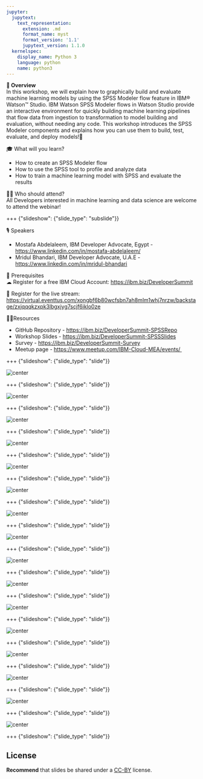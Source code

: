 ```yaml
---
jupyter:
  jupytext:
    text_representation:
      extension: .md
      format_name: myst
      format_version: '1.1'
      jupytext_version: 1.1.0
  kernelspec:
    display_name: Python 3
    language: python
    name: python3
---
```

<!-- 
+++ {"slideshow": {"slide_type": "slide"}}

# Tutorial slides

- Slides are optional (e.g., you may not use them if your presentation is via live coding).
- If the pre-recorded presentations will use slides, we request that you deposit the slides in this folder.

+++ {"slideshow": {"slide_type": "slide"}}

## Use text-based source

- We ask that you use text-based formats for your slides, e.g., markdown 
- This markdown file is an example source for slides using `nbconvert` and Reveal. See the GitHub action '.github/workflows/slides.yml' in this repo so see how this markdown file is converted to a HTML slide show and published on GitHub Pages - https://fawazsiddiqi.github.io/slides_to_pages

+++ {"slideshow": {"slide_type": "subslide"}}

## An example sub-slide

- Another option: you can write your slide content using markdown and use an app for slide design, like [Deckset](https://www.deckset.com) or similar.

+++ {"slideshow": {"slide_type": "slide"}}

## Naming convention and file list

- Use a **naming convention** where each file name starts with a number, reflecting the order of use in the presentation of the tutorial.
- List your slide files in a markdown, with a brief description.


+++ {"slideshow": {"slide_type": "slide"}} 
-->


**🌟 Overview** <br />
In this workshop, we will explain how to graphically build and evaluate machine learning models by using the SPSS Modeler flow feature in IBM® Watson™ Studio. IBM Watson SPSS Modeler flows in Watson Studio provide an interactive environment for quickly building machine learning pipelines that flow data from ingestion to transformation to model building and evaluation, without needing any code. This workshop introduces the SPSS Modeler components and explains how you can use them to build, test, evaluate, and deploy models!🤩

🎓 What will you learn? <br />
- How to create an SPSS Modeler flow
- How to use the SPSS tool to profile and analyze data
- How to train a machine learning model with SPSS and evaluate the results

👩‍💻 Who should attend? <br />
All Developers interested in machine learning and data science are welcome to attend the webinar!

+++ {"slideshow": {"slide_type": "subslide"}}

🎙️ Speakers <br />
- Mostafa Abdelaleem, IBM Developer Advocate, Egypt - https://www.linkedin.com/in/mostafa-abdelaleem/
- Mridul Bhandari, IBM Developer Advocate, U.A.E - https://www.linkedin.com/in/mridul-bhandari

🎈 Prerequisites <br />
☁ Register for a free IBM Cloud Account: https://ibm.biz/DeveloperSummit

🍉 Register for the live stream: <br/>
https://virtual.eventtus.com/xongbf6b80wcfsbn7ah8mlm1whj7nrzw/backstage/zxjqqqkzxpk3lbgxjyg7scjf6iklo0ze

👩‍💻Resources <br />
- GitHub Repository - https://ibm.biz/DeveloperSummit-SPSSRepo
- Workshop Slides - https://ibm.biz/DeveloperSummit-SPSSSlides
- Survey - https://ibm.biz/DeveloperSummit-Survey
- Meetup page - https://www.meetup.com/IBM-Cloud-MEA/events/ 

+++ {"slideshow": {"slide_type": "slide"}}

![center](https://github.com/mridulrb/Graphically-build-evaluate-machine-learning-models-using-SPSS-Modeler/blob/main/images/slide_images/Slide1.jpeg?raw=true)

+++ {"slideshow": {"slide_type": "slide"}}

![center](https://github.com/mridulrb/Graphically-build-evaluate-machine-learning-models-using-SPSS-Modeler/blob/main/images/slide_images/Slide2.jpeg?raw=true)

+++ {"slideshow": {"slide_type": "slide"}}

![center](https://github.com/mridulrb/Graphically-build-evaluate-machine-learning-models-using-SPSS-Modeler/blob/main/images/slide_images/Slide3.jpeg?raw=true)

+++ {"slideshow": {"slide_type": "slide"}}

![center](https://github.com/mridulrb/Graphically-build-evaluate-machine-learning-models-using-SPSS-Modeler/blob/main/images/slide_images/Slide4.jpeg?raw=true)

+++ {"slideshow": {"slide_type": "slide"}}

![center](https://github.com/mridulrb/Graphically-build-evaluate-machine-learning-models-using-SPSS-Modeler/blob/main/images/slide_images/Slide5.jpeg?raw=true)

+++ {"slideshow": {"slide_type": "slide"}}

![center](https://github.com/mridulrb/Graphically-build-evaluate-machine-learning-models-using-SPSS-Modeler/blob/main/images/slide_images/Slide6.jpeg?raw=true)

+++ {"slideshow": {"slide_type": "slide"}}

![center](https://github.com/mridulrb/Graphically-build-evaluate-machine-learning-models-using-SPSS-Modeler/blob/main/images/slide_images/Slide7.jpeg?raw=true)

+++ {"slideshow": {"slide_type": "slide"}}

![center](https://github.com/mridulrb/Graphically-build-evaluate-machine-learning-models-using-SPSS-Modeler/blob/main/images/slide_images/Slide8.jpeg?raw=true)

+++ {"slideshow": {"slide_type": "slide"}}

![center](https://github.com/mridulrb/Graphically-build-evaluate-machine-learning-models-using-SPSS-Modeler/blob/main/images/slide_images/Slide9.jpeg?raw=true)

+++ {"slideshow": {"slide_type": "slide"}}

![center](https://github.com/mridulrb/Graphically-build-evaluate-machine-learning-models-using-SPSS-Modeler/blob/main/images/slide_images/Slide10.jpeg?raw=true)

+++ {"slideshow": {"slide_type": "slide"}}

![center](https://github.com/mridulrb/Graphically-build-evaluate-machine-learning-models-using-SPSS-Modeler/blob/main/images/slide_images/Slide11.jpeg?raw=true)

+++ {"slideshow": {"slide_type": "slide"}}

![center](https://github.com/mridulrb/Graphically-build-evaluate-machine-learning-models-using-SPSS-Modeler/blob/main/images/slide_images/Slide12.jpeg?raw=true)

+++ {"slideshow": {"slide_type": "slide"}}

![center](https://github.com/mridulrb/Graphically-build-evaluate-machine-learning-models-using-SPSS-Modeler/blob/main/images/slide_images/Slide13.jpeg?raw=true)

+++ {"slideshow": {"slide_type": "slide"}}

![center](https://github.com/mridulrb/Graphically-build-evaluate-machine-learning-models-using-SPSS-Modeler/blob/main/images/slide_images/Slide14.jpeg?raw=true)

+++ {"slideshow": {"slide_type": "slide"}}

![center](https://github.com/mridulrb/Graphically-build-evaluate-machine-learning-models-using-SPSS-Modeler/blob/main/images/slide_images/Slide15.jpeg?raw=true)

+++ {"slideshow": {"slide_type": "slide"}}

![center](https://github.com/mridulrb/Graphically-build-evaluate-machine-learning-models-using-SPSS-Modeler/blob/main/images/slide_images/Slide16.jpeg?raw=true)

+++ {"slideshow": {"slide_type": "slide"}}

## License

**Recommend** that slides be shared under a [CC-BY](https://creativecommons.org/licenses/by/4.0/) license.
